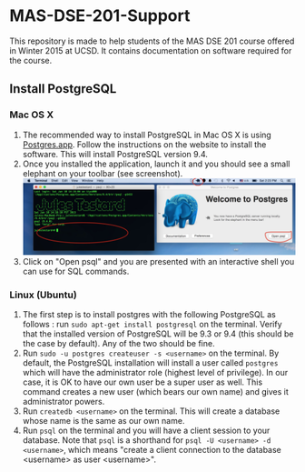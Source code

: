 # MAS-DSE-201-Support
This repository is made to help students of the MAS DSE 201 course offered in Winter 2015 at UCSD. It contains documentation on software required for the course.


## Install PostgreSQL

### Mac OS X

1. The recommended way to install PostgreSQL in Mac OS X is using [Postgres.app](http://postgresapp.com/). Follow the instructions on the website to install the software. This will install PostgreSQL version 9.4.
2. Once you installed the application, launch it and you should see a small elephant on your toolbar (see screenshot). ![alt tag](./images/postgres_app.jpg)
3. Click on "Open psql" and you are presented with an interactive shell you can use for SQL commands.

### Linux (Ubuntu)

1. The first step is to install postgres with the following PostgreSQL as follows : run `sudo apt-get install postgresql` on the terminal. Verify that the installed version of PostgreSQL will be 9.3 or 9.4 (this should be the case by default). Any of the two should be fine. 
2. Run `sudo -u postgres createuser -s <username>` on the terminal. By default, the PostgreSQL installation will install a user called `postgres` which will have the administrator role (highest level of privilege). In our case, it is OK to have our own user be a super user as well. This command creates a new user (which bears our own name) and gives it administrator powers.
3. Run `createdb <username>` on the terminal. This will create a database whose name is the same as our own name.
4. Run `psql` on the terminal and you will have a client session to your database. Note that `psql` is a shorthand for `psql -U <username> -d <username>`, which means "create a client connection to the database \<username> as user \<username>".